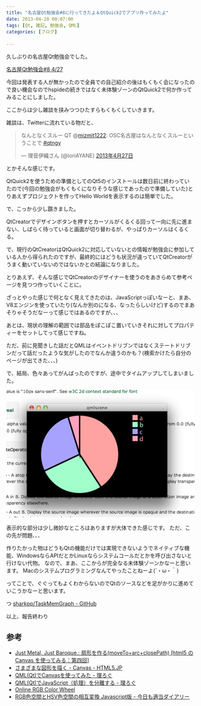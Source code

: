 ```yaml
---
title: "名古屋Qt勉強会#8に行ってきたよ＆QtQuick2でアプリ作ってみたよ"
date: 2013-04-28 00:07:00
tags: [Qt, 雑記, 勉強会, QML]
categories: [ブログ]

---
```


久しぶりの名古屋Qt勉強会でした。

[名古屋Qt勉強会#8 4/27][1]

 [1]: http://www.zusaar.com/event/607003

今回は発表する人が無かったので全員での自己紹介の後はもくもく会になったので良い機会なのでhspideの続きではなく未体験ゾーンのQtQuick2で何か作ってみることにしました。

ここからは少し雑談を挟みつつひたすらもくもくしていきます。

雑談は、Twitterに流れている物だと、

<blockquote class="twitter-tweet" lang="ja"><p>
なんとなくスルー QT @<a href="https://twitter.com/mizmit1222">mizmit1222</a>: OSC名古屋はなんとなくスルーということで <a href="https://twitter.com/search/%23qtngy">#qtngy</a>
</p>&mdash; 理音伊織さん (@IoriAYANE) 
<a href="https://twitter.com/IoriAYANE/status/327998905256136704">2013年4月27日</a>
</blockquote>

とかそんな感じです。

QtQuick2を使うための準備としてのQt5のインストールは数日前に終わっていたので(今回の勉強会がもくもくになりそうな感じであったので準備していた)とりあえずプロジェクトを作ってHello Worldを表示するのは簡単でした。

で、こっから少し躓きました。

QtCreatorでデザインボタンを押すとカーソルがくるくる回って一向に先に進まない、しばらく待っていると画面が切り替わるが、やっぱりカーソルはくるくる。

で、現行のQtCreatorはQtQuick2に対応していないとの情報が勉強会に参加している人から得られたのですが、最終的にはどうも状況が違っていてQtCreatorがうまく動いていないのではないかとの結論になりました。

とりあえず、そんな感じでQtCreatorのデザイナーを使うのをあきらめて参考ページを見つつ作っていくことに。

ざっとやった感じで何となく見えてきたのは、JavaScriptっぽいなーと、まあ、V8エンジンを使っていたり(なんか別のになる、なったらしいけど)するのでまあそりゃそうだなーって感じではあるのですが、、、

あとは、現状の理解の範囲では部品をぽこぽこ置いていきそれに対してプロパティーをセットしてって感じですね。

ただ、前に見聞きした話だとQMLはイベントドリブンではなくステートドリブンだって話だったような気がしたのでなんか違うのかも？(検索かけたら自分のページが出てきた、、、)

で、結局、色々あってがんばったのですが、途中でタイムアップしてしまいました。

![image][2]

 [2]: /images/2013_0427_qtquick2.png

表示的な部分は少し微妙なところはありますが大体できた感じです。 ただ、この先が問題、、、

作りたかった物はどうもQtの機能だけでは実現できないようでネイティブな機能、WindowsならAPIだとかLinuxならシステムコールだとかを呼び出さないと行けない代物。 なので、まあ、ここからが完全なる未体験ゾーンかなーと思います。 Macのシステムプログラミングなんてやったことねーよ(´・ω・｀)

ってことで、ぐぐってもよくわからないのでQtのソースなどを足がかりに進めていこうかなーと思います。

つ [sharkpp/TaskMemGraph - GitHub][3]

 [3]: https://github.com/sharkpp/TaskMemGraph

以上、報告終わり

## 参考

  * [Just Metal, Just Baroque.: 扇形を作る(moveTo+arc+closePath) [html5 の Canvas を使ってみる：第四回]][4]
  * [さまざまな図形を描く - Canvas - HTML5.JP][5]
  * [QML(Qt)でCanvasを使ってみた - 理ろぐ][6]
  * [QML(Qt)でJavaScript（処理）を分離する - 理ろぐ][7]
  * [Online RGB Color Wheel][8]
  * [RGB色空間とHSV色空間の相互変換 Javascript版 - 今日も適当ダイアリー][9]

 [4]: http://blog.flugel.biz/2009/12/html5-canvas-arc_17.html
 [5]: http://www.html5.jp/canvas/how2.html
 [6]: http://relog.xii.jp/mt5r/2012/07/qmlqtcanvas.html
 [7]: http://relog.xii.jp/mt5r/2011/09/qmlqtjavascript.html
 [8]: http://www.colorspire.com/rgb-color-wheel/
 [9]: http://d.hatena.ne.jp/ja9/20100903/1283504341
